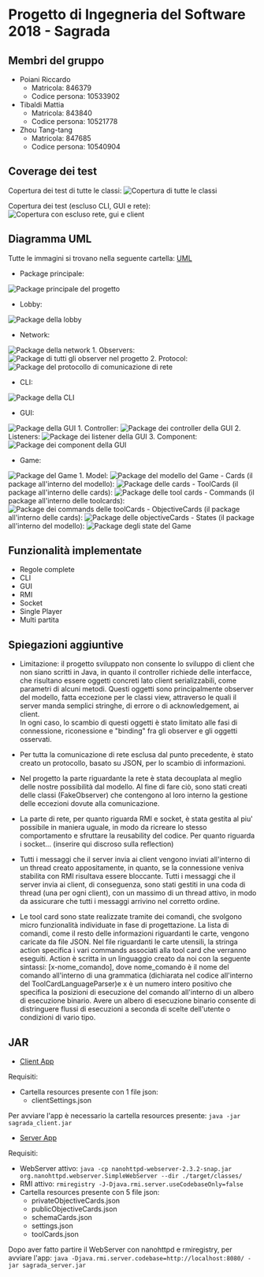 # Progetto di Ingegneria del Software 2018 - Sagrada

## Membri del gruppo

- Poiani Riccardo
    - Matricola: 846379
    - Codice persona: 10533902
- Tibaldi Mattia
    - Matricola: 843840
    - Codice persona: 10521778
- Zhou Tang-tang
    - Matricola: 847685
    - Codice persona: 10540904

## Coverage dei test

Copertura dei test di tutte le classi: 
![Copertura di tutte le classi](/images/coverage_all_packages.png)

Copertura dei test (escluso CLI, GUI e rete):
![Copertura con escluso rete, gui e client](/images/coverage_exclude_client_and_network.png)

## Diagramma UML

Tutte le immagini si trovano nella seguente cartella: [UML](/images/uml/)

- Package principale:

![Package principale del progetto](/images/uml/class__package.jpg)

- Lobby:

![Package della lobby](/images/uml/class__lobby__lobby.jpg)

- Network:

![Package della network](/images/uml/class__network__network.jpg)
    1. Observers:
    ![Package di tutti gli observer nel progetto](/images/uml/class__observers__observers.jpg)
    2. Protocol:
    ![Package del protocollo di comunicazione di rete](/images/uml/class__protocol__protocol.jpg)

- CLI:

![Package della CLI](/images/uml/class__cli__cli.jpg)

- GUI:

![Package della GUI](/images/uml/class__graphics__graphics.jpg)
    1. Controller:
    ![Package dei controller della GUI](/images/uml/class__controller__controller2.jpg)
    2. Listeners:
    ![Package dei listener della GUI](/images/uml/class__listener__listener.jpg)
    3. Component:
    ![Package dei component della GUI](/images/uml/class__component__component.jpg)
    
- Game:

![Package del Game](/images/uml/class__game__game.jpg)
    1. Model:
    ![Package del modello del Game](/images/uml/class__model__model.jpg)
        - Cards (il package all'interno del modello):
        ![Package delle cards](/images/uml/class__cards__cards.jpg)
            - ToolCards (il package all'interno delle cards):
            ![Package delle tool cards](/images/uml/class__toolcards__toolcards.jpg)
                - Commands (il package all'interno delle toolcards):
                ![Package dei commands delle toolCards](/images/uml/class__commands__commands.jpg)
            - ObjectiveCards (il package all'interno delle cards):
            ![Package delle objectiveCards](/images/uml/class__objectivecards__objectivecards.jpg)
        - States (il package all'interno del modello):
        ![Package degli state del Game](/images/uml/class__state__state.jpg)

## Funzionalità implementate

- Regole complete
- CLI
- GUI
- RMI
- Socket
- Single Player
- Multi partita

## Spiegazioni aggiuntive

- Limitazione: il progetto sviluppato non consente lo sviluppo di client che non siano scritti in Java, in quanto il 
controller richiede delle interfacce, che risultano essere oggetti concreti lato client serializzabili, come parametri 
di alcuni metodi. Questi oggetti sono principalmente observer del modello, fatta eccezione per le classi view, 
attraverso le quali il server manda semplici stringhe, di errore o di acknowledgement, ai client.   
In ogni caso, lo scambio di questi oggetti è stato limitato alle fasi di connessione, riconessione e "binding" fra gli 
observer e gli oggetti osservati. 

- Per tutta la comunicazione di rete esclusa dal punto precedente, è stato creato un protocollo, basato su JSON, 
per lo scambio di informazioni. 

- Nel progetto la parte riguardante la rete è stata decouplata al meglio delle nostre possibilità dal modello. Al fine
di fare ciò, sono stati creati delle classi (FakeObserver) che contengono al loro interno la gestione delle eccezioni
dovute alla comunicazione. 

- La parte di rete, per quanto riguarda RMI e socket, è stata gestita al piu' possibile in maniera uguale, in modo 
da ricreare lo stesso comportamento e sfruttare la reusability del codice. Per quanto riguarda i socket... (inserire
qui discroso sulla reflection)

- Tutti i messaggi che il server invia ai client vengono inviati all'interno di un thread creato appositamente,
in quanto, se la connessione veniva stabilita con RMI risultava essere bloccante. Tutti i messaggi che il server
invia ai client, di conseguenza, sono stati gestiti in una coda di thread (una per ogni client), con un massimo di un
thread attivo, in modo da assicurare che tutti i messaggi arrivino nel corretto ordine.

- Le tool card sono state realizzate tramite dei comandi, che svolgono micro funzionalità individuate in fase di 
progettazione. La lista di comandi, come il resto delle informazioni riguardanti le carte, vengono caricate da 
file JSON. Nel file riguardanti le carte utensili, la stringa action specifica i vari
commands associati alla tool card che verranno eseguiti. Action è scritta in un linguaggio creato da noi con la seguente
sintassi: [x-nome_comando], dove nome_comando è il nome del comando all'interno di una grammatica (dichiarata nel codice
all'interno del ToolCardLanguageParser)e x è un numero intero positivo che specifica la posizioni di esecuzione del 
comando all'interno di un albero di esecuzione binario. Avere un albero di esecuzione binario consente di distringuere
flussi di esecuzioni a seconda di scelte dell'utente o condizioni di vario tipo.

## JAR

- [Client App](/jars/client)

Requisiti:
 - Cartella resources presente con 1 file json:
    - clientSettings.json
    
Per avviare l'app è necessario la cartella resources presente:
``
java -jar sagrada_client.jar
``

- [Server App](/jars/server)

Requisiti:
 - WebServer attivo: ``java -cp nanohttpd-webserver-2.3.2-snap.jar org.nanohttpd.webserver.SimpleWebServer --dir ./target/classes/``
 - RMI attivo: ``rmiregistry -J-Djava.rmi.server.useCodebaseOnly=false``
 - Cartella resources presente con 5 file json:
    - privateObjectiveCards.json
    - publicObjectiveCards.json
    - schemaCards.json
    - settings.json
    - toolCards.json
    
Dopo aver fatto partire il WebServer con nanohttpd e rmiregistry, per avviare l'app:
``
java -Djava.rmi.server.codebase=http://localhost:8080/ -jar sagrada_server.jar 
``





